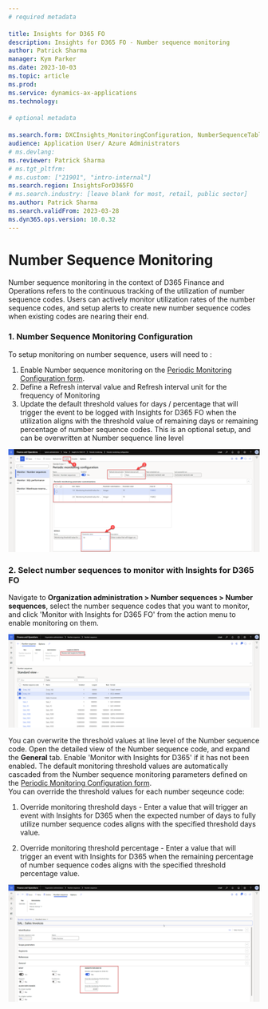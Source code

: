 ```yaml
---
# required metadata

title: Insights for D365 FO
description: Insights for D365 FO - Number sequence monitoring
author: Patrick Sharma
manager: Kym Parker
ms.date: 2023-10-03
ms.topic: article
ms.prod: 
ms.service: dynamics-ax-applications
ms.technology: 

# optional metadata

ms.search.form: DXCInsights_MonitoringConfiguration, NumberSequenceTableListPage
audience: Application User/ Azure Administrators
# ms.devlang: 
ms.reviewer: Patrick Sharma
# ms.tgt_pltfrm: 
# ms.custom: ["21901", "intro-internal"]
ms.search.region: InsightsForD365FO
# ms.search.industry: [leave blank for most, retail, public sector]
ms.author: Patrick Sharma
ms.search.validFrom: 2023-03-28
ms.dyn365.ops.version: 10.0.32
---
```


# Number Sequence Monitoring
Number sequence monitoring in the context of D365 Finance and Operations refers to the continuous tracking of the utilization of number sequence codes. Users can actively monitor utilization rates of the number sequence codes, and setup alerts to create new number sequence codes when existing codes are nearing their end.

### 1. Number Sequence Monitoring Configuration
To setup monitoring on number sequence, users will need to :
1. Enable Number sequence monitoring on the [Periodic Monitoring Configuration form](Number_sequence_monitoring.md#1-number-sequence-monitoring-configuration). 
2. Define a Refresh interval value and Refresh interval unit for the frequency of Monitoring
3. Update the default threshold values for days / percentage that will trigger the event to be logged with Insights for D365 FO when the utilization aligns with the threshold value of remaining days or remaining percentage of number sequence codes. This is an optional setup, and can be overwritten at Number sequence line level

![Configure_Periodic_monitoring_Number_Sequences](../IMAGES/Configure_Periodic_monitoring_Number_Sequences.png)

### 2. Select number sequences to monitor with Insights for D365 FO
Navigate to **Organization administration > Number sequences > Number sequences**, select the number sequence codes that you want to monitor, and click 'Monitor with Insights for D365 FO' from the action menu to enable monitoring on them.

![NumberSequenceMonitoring_MultiSelect](../IMAGES/NumberSequenceMonitoring_MultiSelect.png)

You can overwrite the threshold values at line level of the Number sequence code. Open the detailed view of the Number sequence code, and expand the **General** tab. Enable 'Monitor with Insights for D365' if it has not been enabled. The default monitoring threshold values are automatically cascaded from the Number sequence monitoring parameters defined on the [Periodic Monitoring Configuration form](Number_sequence_monitoring.md#1-number-sequence-monitoring-configuration). <br/>
You can override the threshold values for each number seqeunce code:

1. Override monitoring threshold days - Enter a value that will trigger an event with Insights for D365 when the expected number of days to fully utilize number sequence codes aligns with the specified threshold days value.

2. Override monitoring threshold percentage - Enter a value that will trigger an event with Insights for D365 when the remaining percentage of number sequence codes aligns with the specified threshold percentage value.

![NumberSequenceMonitoring_LineLevel](../IMAGES/NumberSequenceMonitoring_LineLevel.png)
